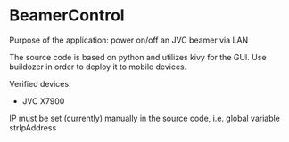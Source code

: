 # BeamerControl
Purpose of the application: power on/off an JVC beamer via LAN

The source code is based on python and utilizes kivy for the GUI.
Use buildozer in order to deploy it to mobile devices.

Verified devices:
- JVC X7900

IP must be set (currently) manually in the source code, i.e. global variable strIpAddress
